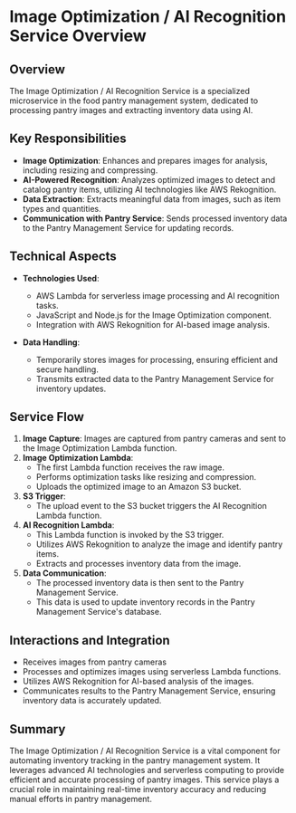 # Image Optimization / AI Recognition Service Overview

## Overview

The Image Optimization / AI Recognition Service is a specialized microservice in the food pantry management system, dedicated to processing pantry images and extracting inventory data using AI.

## Key Responsibilities

- **Image Optimization**: Enhances and prepares images for analysis, including resizing and compressing.
- **AI-Powered Recognition**: Analyzes optimized images to detect and catalog pantry items, utilizing AI technologies like AWS Rekognition.
- **Data Extraction**: Extracts meaningful data from images, such as item types and quantities.
- **Communication with Pantry Service**: Sends processed inventory data to the Pantry Management Service for updating records.

## Technical Aspects

- **Technologies Used**:
  - AWS Lambda for serverless image processing and AI recognition tasks.
  - JavaScript and Node.js for the Image Optimization component.
  - Integration with AWS Rekognition for AI-based image analysis.

- **Data Handling**:
  - Temporarily stores images for processing, ensuring efficient and secure handling.
  - Transmits extracted data to the Pantry Management Service for inventory updates.

## Service Flow

1. **Image Capture**: Images are captured from pantry cameras and sent to the Image Optimization Lambda function.
2. **Image Optimization Lambda**:
   - The first Lambda function receives the raw image.
   - Performs optimization tasks like resizing and compression.
   - Uploads the optimized image to an Amazon S3 bucket.
3. **S3 Trigger**:
   - The upload event to the S3 bucket triggers the AI Recognition Lambda function.
4. **AI Recognition Lambda**:
   - This Lambda function is invoked by the S3 trigger.
   - Utilizes AWS Rekognition to analyze the image and identify pantry items.
   - Extracts and processes inventory data from the image.
5. **Data Communication**:
   - The processed inventory data is then sent to the Pantry Management Service.
   - This data is used to update inventory records in the Pantry Management Service's database.

## Interactions and Integration

- Receives images from pantry cameras
- Processes and optimizes images using serverless Lambda functions.
- Utilizes AWS Rekognition for AI-based analysis of the images.
- Communicates results to the Pantry Management Service, ensuring inventory data is accurately updated.

## Summary

The Image Optimization / AI Recognition Service is a vital component for automating inventory tracking in the pantry management system. It leverages advanced AI technologies and serverless computing to provide efficient and accurate processing of pantry images. This service plays a crucial role in maintaining real-time inventory accuracy and reducing manual efforts in pantry management.
